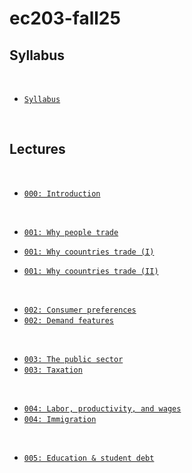 # ec203-fall25



## Syllabus

<br>



- [`Syllabus`](https://raw.githack.com/marciosantetti/ec203-fall25/main/syllabus/syllabus-ec203-fall25.pdf)

<br>


## Lectures



<br>

- [`000: Introduction`](https://raw.githack.com/marciosantetti/ec203-fall25/refs/heads/main/lectures/000-intro/000-introduction.html)



<br>

- [`001: Why people trade`](https://raw.githack.com/marciosantetti/ec203-fall25/refs/heads/main/lectures/001-trade/001-trade-1.html)

- [`001: Why coountries trade (I)`](https://raw.githack.com/marciosantetti/ec203-fall25/refs/heads/main/lectures/001-trade/001-trade-2.html)

- [`001: Why coountries trade (II)`](https://raw.githack.com/marciosantetti/ec203-fall25/refs/heads/main/lectures/001-trade/001-trade-3.html)

<br>

- [`002: Consumer preferences`](https://raw.githack.com/marciosantetti/ec203-fall25/refs/heads/main/lectures/002-demand/002-demand-1.html)
- [`002: Demand features`](https://raw.githack.com/marciosantetti/ec203-fall25/refs/heads/main/lectures/002-demand/002-demand-2.html)

<br>

- [`003: The public sector`](https://raw.githack.com/marciosantetti/ec203-fall25/refs/heads/main/lectures/003-public-sector/003-public-sector.html)
- [`003: Taxation`](https://raw.githack.com/marciosantetti/ec203-fall25/refs/heads/main/lectures/003-public-sector/003-taxation.html)

<br>

- [`004: Labor, productivity, and wages`](https://raw.githack.com/marciosantetti/ec203-fall25/refs/heads/main/lectures/004-labor-immigration/004-labor-productivity-wages.html)
- [`004: Immigration`](https://raw.githack.com/marciosantetti/ec203-fall25/refs/heads/main/lectures/004-labor-immigration/004-immigration.html)

<br>

- [`005: Education & student debt`](https://raw.githack.com/marciosantetti/ec203-fall25/refs/heads/main/lectures/005-education-debt/005-education-student-debt.html)
